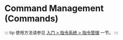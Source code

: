 # Command Management (Commands)

::: tip
使用方法请参见 [入门 > 指令系统 > 指令管理](../../manual/usage/command.md#指令管理) 一节。
:::
